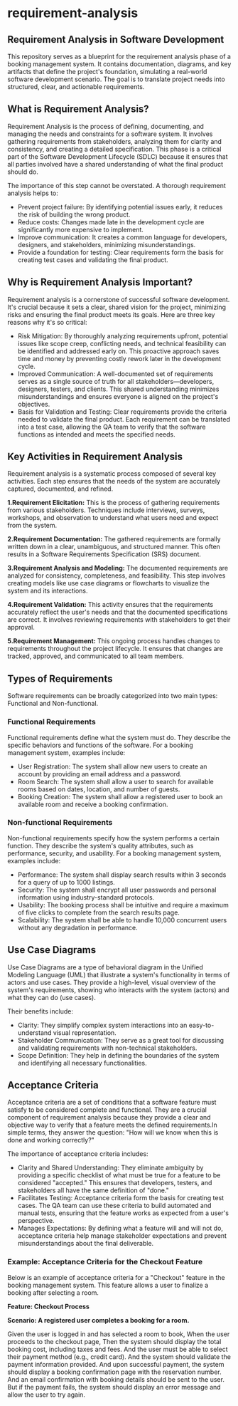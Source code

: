 # requirement-analysis
## Requirement Analysis in Software Development
This repository serves as a blueprint for the requirement analysis phase of a booking management system. It contains documentation, diagrams, and key artifacts that define the project's foundation, simulating a real-world software development scenario. The goal is to translate project needs into structured, clear, and actionable requirements.

## What is Requirement Analysis?
Requirement Analysis is the process of defining, documenting, and managing the needs and constraints for a software system. It involves gathering requirements from stakeholders, analyzing them for clarity and consistency, and creating a detailed specification. This phase is a critical part of the Software Development Lifecycle (SDLC) because it ensures that all parties involved have a shared understanding of what the final product should do.

The importance of this step cannot be overstated. A thorough requirement analysis helps to:

- Prevent project failure: By identifying potential issues early, it reduces the risk of building the wrong product.
- Reduce costs: Changes made late in the development cycle are significantly more expensive to implement.
- Improve communication: It creates a common language for developers, designers, and stakeholders, minimizing misunderstandings.
- Provide a foundation for testing: Clear requirements form the basis for creating test cases and validating the final product.
## Why is Requirement Analysis Important?
Requirement analysis is a cornerstone of successful software development. It's crucial because it sets a clear, shared vision for the project, minimizing risks and ensuring the final product meets its goals. Here are three key reasons why it's so critical:

- Risk Mitigation: By thoroughly analyzing requirements upfront, potential issues like scope creep, conflicting needs, and technical feasibility can be identified and addressed early on. This proactive approach saves time and money by preventing costly rework later in the development cycle.
- Improved Communication: A well-documented set of requirements serves as a single source of truth for all stakeholders—developers, designers, testers, and clients. This shared understanding minimizes misunderstandings and ensures everyone is aligned on the project's objectives.
- Basis for Validation and Testing: Clear requirements provide the criteria needed to validate the final product. Each requirement can be translated into a test case, allowing the QA team to verify that the software functions as intended and meets the specified needs.
## Key Activities in Requirement Analysis
Requirement analysis is a systematic process composed of several key activities. Each step ensures that the needs of the system are accurately captured, documented, and refined.

**1.Requirement Elicitation:** This is the process of gathering requirements from various stakeholders. Techniques include interviews, surveys, workshops, and observation to understand what users need and expect from the system.

**2.Requirement Documentation:** The gathered requirements are formally written down in a clear, unambiguous, and structured manner. This often results in a Software Requirements Specification (SRS) document.

**3.Requirement Analysis and Modeling:** The documented requirements are analyzed for consistency, completeness, and feasibility. This step involves creating models like use case diagrams or flowcharts to visualize the system and its interactions.

**4.Requirement Validation:** This activity ensures that the requirements accurately reflect the user's needs and that the documented specifications are correct. It involves reviewing requirements with stakeholders to get their approval.

**5.Requirement Management:** This ongoing process handles changes to requirements throughout the project lifecycle. It ensures that changes are tracked, approved, and communicated to all team members.
## Types of Requirements
Software requirements can be broadly categorized into two main types: Functional and Non-functional.

### Functional Requirements
Functional requirements define what the system must do. They describe the specific behaviors and functions of the software. For a booking management system, examples include:

- User Registration: The system shall allow new users to create an account by providing an email address and a password.
- Room Search: The system shall allow a user to search for available rooms based on dates, location, and number of guests.
- Booking Creation: The system shall allow a registered user to book an available room and receive a booking confirmation.
### Non-functional Requirements
Non-functional requirements specify how the system performs a certain function. They describe the system's quality attributes, such as performance, security, and usability. For a booking management system, examples include:

- Performance: The system shall display search results within 3 seconds for a query of up to 1000 listings.
- Security: The system shall encrypt all user passwords and personal information using industry-standard protocols.
- Usability: The booking process shall be intuitive and require a maximum of five clicks to complete from the search results page.
- Scalability: The system shall be able to handle 10,000 concurrent users without any degradation in performance.
## Use Case Diagrams
Use Case Diagrams are a type of behavioral diagram in the Unified Modeling Language (UML) that illustrate a system's functionality in terms of actors and use cases. They provide a high-level, visual overview of the system's requirements, showing who interacts with the system (actors) and what they can do (use cases).

Their benefits include:

- Clarity: They simplify complex system interactions into an easy-to-understand visual representation.
- Stakeholder Communication: They serve as a great tool for discussing and validating requirements with non-technical stakeholders.
- Scope Definition: They help in defining the boundaries of the system and identifying all necessary functionalities.


## Acceptance Criteria
Acceptance criteria are a set of conditions that a software feature must satisfy to be considered complete and functional. They are a crucial component of requirement analysis because they provide a clear and objective way to verify that a feature meets the defined requirements.In simple terms, they answer the question: "How will we know when this is done and working correctly?"

The importance of acceptance criteria includes:

- Clarity and Shared Understanding: They eliminate ambiguity by providing a specific checklist of what must be true for a feature to be considered "accepted." This ensures that developers, testers, and stakeholders all have the same definition of "done."
- Facilitates Testing: Acceptance criteria form the basis for creating test cases. The QA team can use these criteria to build automated and manual tests, ensuring that the feature works as expected from a user's perspective.
- Manages Expectations: By defining what a feature will and will not do, acceptance criteria help manage stakeholder expectations and prevent misunderstandings about the final deliverable.
### Example: Acceptance Criteria for the Checkout Feature
Below is an example of acceptance criteria for a "Checkout" feature in the booking management system. This feature allows a user to finalize a booking after selecting a room.

**Feature: Checkout Process**

**Scenario: A registered user completes a booking for a room.**

Given the user is logged in and has selected a room to book, When the user proceeds to the checkout page, Then the system should display the total booking cost, including taxes and fees. And the user must be able to select their payment method (e.g., credit card). And the system should validate the payment information provided. And upon successful payment, the system should display a booking confirmation page with the reservation number. And an email confirmation with booking details should be sent to the user. But if the payment fails, the system should display an error message and allow the user to try again.
